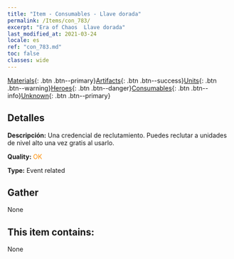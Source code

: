 ```yaml
---
title: "Item - Consumables - Llave dorada"
permalink: /Items/con_783/
excerpt: "Era of Chaos  Llave dorada"
last_modified_at: 2021-03-24
locale: es
ref: "con_783.md"
toc: false
classes: wide
---
```

 [Materials](/es/Items/){: .btn .btn--primary}[Artifacts](/es/Items/Artifacts/){: .btn .btn--success}[Units](/es/Items/Units/){: .btn .btn--warning}[Heroes](/es/Items/Heroes/){: .btn .btn--danger}[Consumables](/es/Items/Consumables/){: .btn .btn--info}[Unknown](/es/Items/Unknown/){: .btn .btn--primary}

## Detalles
 **Descripción:** Una credencial de reclutamiento. Puedes reclutar a unidades de nivel alto una vez gratis al usarlo.

 **Quality:** <span style="color: #FF8C00">OK</span>

 **Type:** Event related

## Gather

  None

## This item contains:

  None

